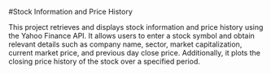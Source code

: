 #Stock Information and Price History

This project retrieves and displays stock information and price history using the Yahoo Finance API. It allows users to enter a stock symbol and obtain relevant details such as company name, sector, market capitalization, current market price, and previous day close price. Additionally, it plots the closing price history of the stock over a specified period.

